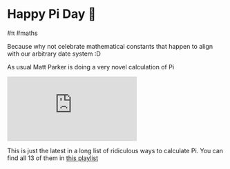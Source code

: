 # Happy Pi Day 🥧

#π
#maths

Because why not celebrate mathematical constants that happen to align with our arbitrary date system :D

As usual Matt Parker is doing a very novel calculation of Pi

<iframe class="full-bleed" src="https://www.youtube-nocookie.com/embed/vlUTlbZT4ig?si=AKtS-UOJogUVlFfB" title="YouTube video player" frameborder="0" allow="accelerometer; autoplay; clipboard-write; encrypted-media; gyroscope; picture-in-picture; web-share" referrerpolicy="strict-origin-when-cross-origin" allowfullscreen style="aspect-ratio: 16 / 9; height: auto"></iframe>

This is just the latest in a long list of ridiculous ways to calculate Pi. You can find all 13 of them in
[this playlist](https://www.youtube.com/playlist?list=PLhtC92GarkjyYbxI3-4qzIWIRbZaw4wuP)
